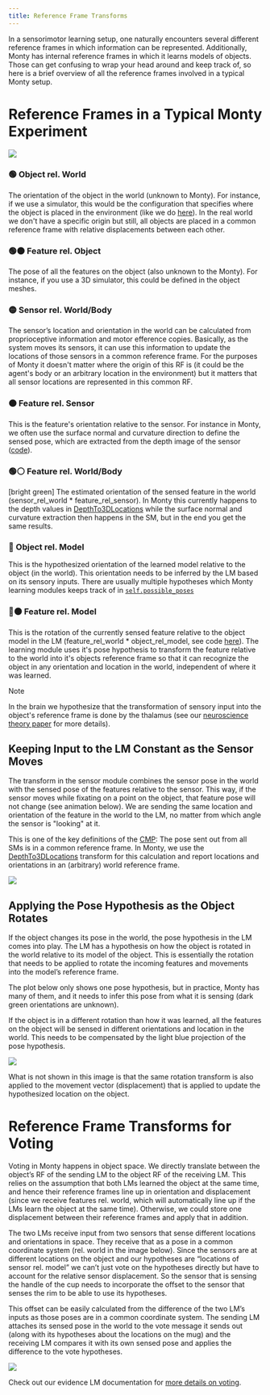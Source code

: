 ```yaml
---
title: Reference Frame Transforms
---
```

In a sensorimotor learning setup, one naturally encounters several different reference frames in which information can be represented. Additionally, Monty has internal reference frames in which it learns models of objects. Those can get confusing to wrap your head around and keep track of, so here is a brief overview of all the reference frames involved in a typical Monty setup.

# Reference Frames in a Typical Monty Experiment
![](../../figures/how-monty-works/reference_frames_overview.png)

### 🟢 Object rel. World
The orientation of the object in the world (unknown to Monty). For instance, if we use a simulator, this would be the configuration that specifies where the object is placed in the environment (like we do [here](https://github.com/thousandbrainsproject/tbp.monty/blob/4844ef17a4cadce455acb8d852fe3ed7038a298f/src/tbp/monty/frameworks/config_utils/make_dataset_configs.py#L229)). In the real world we don't have a specific origin but still, all objects are placed in a common reference frame with relative displacements between each other.
### 🟢⚫️ Feature rel. Object
The pose of all the features on the object (also unknown to the Monty). For instance, if you use a 3D simulator, this could be defined in the object meshes.
### 🟡 Sensor rel. World/Body
The sensor’s location and orientation in the world can be calculated from proprioceptive information and motor efference copies. Basically, as the system moves its sensors, it can use this information to update the locations of those sensors in a common reference frame. For the purposes of Monty it doesn't matter where the origin of this RF is (it could be the agent's body or an arbitrary location in the environment) but it matters that all sensor locations are represented in this common RF.
### 🟠 Feature rel. Sensor
This is the feature's orientation relative to the sensor. For instance in Monty, we often use the surface normal and curvature direction to define the sensed pose, which are extracted from the depth image of the sensor ([code](https://github.com/thousandbrainsproject/tbp.monty/blob/main/src/tbp/monty/frameworks/models/sensor_modules.py#L161-L167)).
### 🟢⚪️ Feature rel. World/Body
[bright green]
The estimated orientation of the sensed feature in the world (sensor_rel_world * feature_rel_sensor). In Monty this currently happens to the depth values in [DepthTo3DLocations](https://github.com/thousandbrainsproject/tbp.monty/blob/4844ef17a4cadce455acb8d852fe3ed7038a298f/src/tbp/monty/frameworks/environment_utils/transforms.py#L220) while the surface normal and curvature extraction then happens in the SM, but in the end you get the same results.
### 🔵 Object rel. Model
This is the hypothesized orientation of the learned model relative to the object (in the world). This orientation needs to be inferred by the LM based on its sensory inputs. There are usually multiple hypotheses which Monty learning modules keeps track of in [`self.possible_poses`](https://github.com/thousandbrainsproject/tbp.monty/blob/4844ef17a4cadce455acb8d852fe3ed7038a298f/src/tbp/monty/frameworks/models/evidence_matching/learning_module.py#L227)
### 🔵⚫️ Feature rel. Model
This is the rotation of the currently sensed feature relative to the object model in the LM (feature_rel_world * object_rel_model, see code [here](https://github.com/thousandbrainsproject/tbp.monty/blob/main/src/tbp/monty/frameworks/models/evidence_matching/hypotheses_displacer.py#L141-L142)). The learning module uses it's pose hypothesis to transform the feature relative to the world into it's objects reference frame so that it can recognize the object in any orientation and location in the world, independent of where it was learned. 

> [!NOTE] 
> In the brain we hypothesize that the transformation of sensory input into the object's reference frame is done by the thalamus (see our [neuroscience theory paper](https://arxiv.org/abs/2507.05888) for more details).

## Keeping Input to the LM Constant as the Sensor Moves
The transform in the sensor module combines the sensor pose in the world with the sensed pose of the features relative to the sensor. This way, if the sensor moves while fixating on a point on the object, that feature pose will not change (see animation below). We are sending the same location and orientation of the feature in the world to the LM, no matter from which angle the sensor is "looking" at it.

This is one of the key definitions of the [CMP](../observations-transforms-sensor-modules.md#cmp-and-the-state-class): The pose sent out from all SMs is in a common reference frame. In Monty, we use the [DepthTo3DLocations](../../../src/tbp/monty/frameworks/environment_utils/transforms.py) transform for this calculation and report locations and orientations in an (arbitrary) world reference frame.

![](../../figures/how-monty-works/sensor_moves.gif)

## Applying the Pose Hypothesis as the Object Rotates

If the object changes its pose in the world, the pose hypothesis in the LM comes into play. The LM has a hypothesis on how the object is rotated in the world relative to its model of the object. This is essentially the rotation that needs to be applied to rotate the incoming features and movements into the model’s reference frame.

The plot below only shows one pose hypothesis, but in practice, Monty has many of them, and it needs to infer this pose from what it is sensing (dark green orientations are unknown).

If the object is in a different rotation than how it was learned, all the features on the object will be sensed in different orientations and location in the world. This needs to be compensated by the light blue projection of the pose hypothesis.

![](../../figures/how-monty-works/object_moves.gif)

What is not shown in this image is that the same rotation transform is also applied to the movement vector (displacement) that is applied to update the hypothesized location on the object.

# Reference Frame Transforms for Voting
Voting in Monty happens in object space. We directly translate between the object’s RF of the sending LM to the object RF of the receiving LM. This relies on the assumption that both LMs learned the object at the same time, and hence their reference frames line up in orientation and displacement (since we receive features rel. world, which will automatically line up if the LMs learn the object at the same time). Otherwise, we could store one displacement between their reference frames and apply that in addition.

The two LMs receive input from two sensors that sense different locations and orientations in space. They receive that as a pose in a common coordinate system (rel. world in the image below). Since the sensors are at different locations on the object and our hypotheses are “locations of sensor rel. model” we can’t just vote on the hypotheses directly but have to account for the relative sensor displacement. So the sensor that is sensing the handle of the cup needs to incorporate the offset to the sensor that senses the rim to be able to use its hypotheses.

This offset can be easily calculated from the difference of the two LM’s inputs as those poses are in a common coordinate system. The sending LM attaches its sensed pose in the world to the vote message it sends out (along with its hypotheses about the locations on the mug) and the receiving LM compares it with its own sensed pose and applies the difference to the vote hypotheses.

![](../../figures/how-monty-works/voting_rf_transform.gif)

Check out our evidence LM documentation for [more details on voting](../learning-module/evidence-based-learning-module.md#voting-with-evidence).